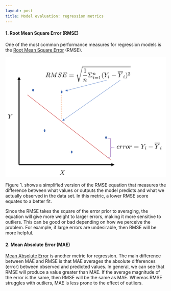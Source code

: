 ```yaml
---
layout: post
title: Model evaluation: regression metrics
---
```


#### 1. Root Mean Square Error (RMSE)

One of the most common performance measures for regression models is the [Root Mean Square Error](https://en.wikipedia.org/wiki/Root-mean-square_deviation) (RMSE).

![](/img/2019-04-14/RMSE.png)

Figure 1. shows a simplified version of the RMSE equation that measures the difference between what values or outputs the model predicts and what we actually observed in the data set.  In this metric, a lower RMSE score equates to a better fit.

Since the RMSE takes the square of the error prior to averaging, the equation will give more weight to larger errors, making it more sensitive to outliers. This can be good or bad depending on how we perceive the problem. For example, if large errors are undesirable, then RMSE will be more helpful.

#### 2. Mean Absolute Error (MAE)

[Mean Absolute Error](https://en.wikipedia.org/wiki/Mean_absolute_error) is another metric for regression.  The main difference between MAE and RMSE is that MAE averages the absolute differences (error) between observed and predicted values. In general, we can see that RMSE will produce a value greater than MAE. If the average magnitude of the error is the same, then RMSE will be the same as MAE. Whereas RMSE struggles with outliers, MAE is less prone to the effect of outliers.
